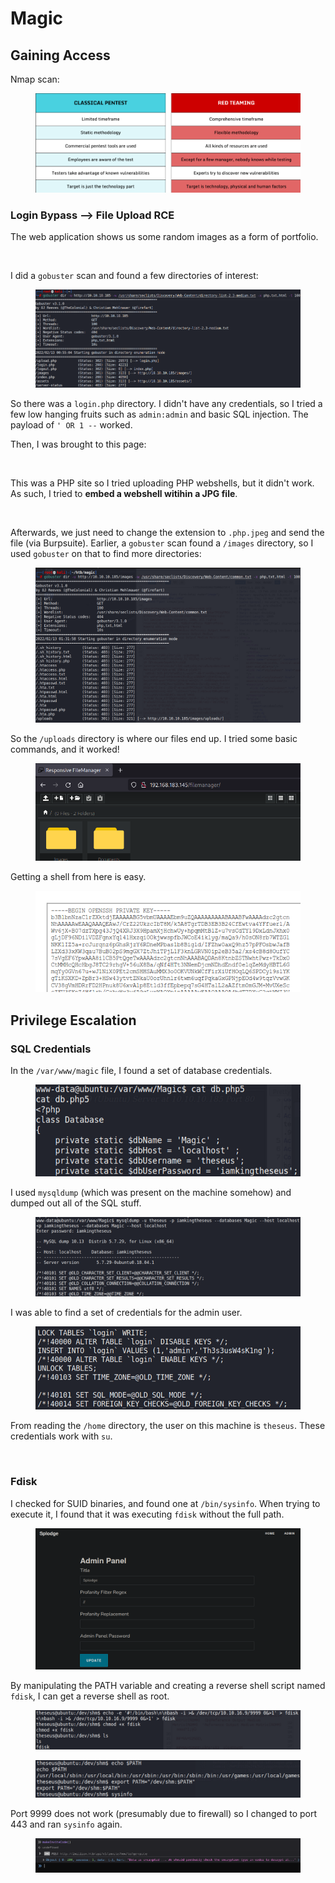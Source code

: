 # Magic

## Gaining Access

Nmap scan:

<figure><img src="../../../.gitbook/assets/image (16) (4).png" alt=""><figcaption></figcaption></figure>

### Login Bypass --> File Upload RCE

The web application shows us some random images as a form of portfolio.

<figure><img src="../../../.gitbook/assets/image (9) (1) (3).png" alt=""><figcaption></figcaption></figure>

I did a `gobuster` scan and found a few directories of interest:

<figure><img src="../../../.gitbook/assets/image (50) (4).png" alt=""><figcaption></figcaption></figure>

So there was a `login.php` directory. I didn't have any credentials, so I tried a few low hanging fruits such as `admin:admin` and basic SQL injection. The payload of `' OR 1 --` worked.

Then, I was brought to this page:

<figure><img src="../../../.gitbook/assets/image (23) (7).png" alt=""><figcaption></figcaption></figure>

This was a PHP site so I tried uploading PHP webshells, but it didn't work. As such, I tried to **embed a webshell witihin a JPG file**.&#x20;

<figure><img src="../../../.gitbook/assets/image (12) (2) (2).png" alt=""><figcaption></figcaption></figure>

Afterwards, we just need to change the extension to `.php.jpeg` and send the file (via Burpsuite). Earlier, a `gobuster` scan found a `/images` directory, so I used `gobuster` on that to find more directories:

<figure><img src="../../../.gitbook/assets/image (41) (1) (3).png" alt=""><figcaption></figcaption></figure>

So the `/uploads` directory is where our files end up. I tried some basic commands, and it worked!

<figure><img src="../../../.gitbook/assets/image (48) (1).png" alt=""><figcaption></figcaption></figure>

Getting a shell from here is easy.

<figure><img src="../../../.gitbook/assets/image (7) (2).png" alt=""><figcaption></figcaption></figure>

## Privilege Escalation

### SQL Credentials

In the `/var/www/magic` file, I found a set of database credentials.

<figure><img src="../../../.gitbook/assets/image (45) (1) (3).png" alt=""><figcaption></figcaption></figure>

I used `mysqldump` (which was present on the machine somehow) and dumped out all of the SQL stuff.

<figure><img src="../../../.gitbook/assets/image (38) (1) (3).png" alt=""><figcaption></figcaption></figure>

I was able to find a set of credentials for the admin user.

<figure><img src="../../../.gitbook/assets/image (40) (1).png" alt=""><figcaption></figcaption></figure>

From reading the `/home` directory, the user on this machine is `theseus`. These credentials work with `su`.

<figure><img src="../../../.gitbook/assets/image (14) (9).png" alt=""><figcaption></figcaption></figure>

### Fdisk

I checked for SUID binaries, and found one at `/bin/sysinfo`. When trying to execute it, I found that it was executing `fdisk` without the full path.&#x20;

<figure><img src="../../../.gitbook/assets/image (44) (1).png" alt=""><figcaption></figcaption></figure>

By manipulating the PATH variable and creating a reverse shell script named `fdisk`, I can get a reverse shell as root.

<figure><img src="../../../.gitbook/assets/image (5) (3) (2).png" alt=""><figcaption></figcaption></figure>

<figure><img src="../../../.gitbook/assets/image (43) (1).png" alt=""><figcaption></figcaption></figure>

Port 9999 does not work (presumably due to firewall) so I changed to port 443 and ran `sysinfo` again.

<figure><img src="../../../.gitbook/assets/image (1) (2) (3).png" alt=""><figcaption></figcaption></figure>
